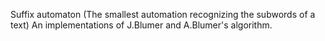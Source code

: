 Suffix automaton (The smallest automation recognizing the subwords of a text)
An implementations of J.Blumer and A.Blumer's algorithm.
